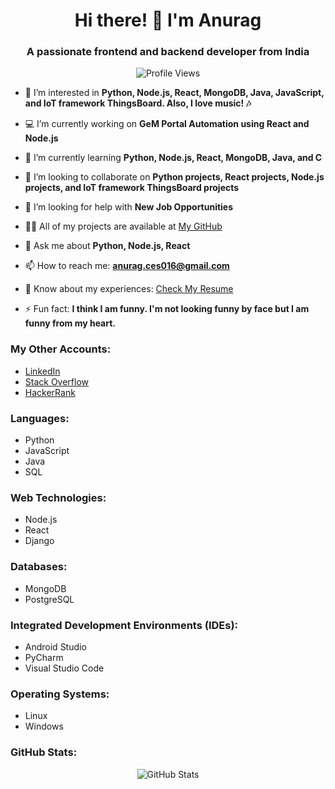 <h1 align="center">Hi there! 👋 I'm Anurag </h1>
<h3 align="center">A passionate frontend and backend developer from India </h3>

<p align="center">
  <img src="https://komarev.com/ghpvc/?username=4nur46&label=Profile%20views&color=0e75b6&style=flat" alt="Profile Views" />
</p>

- 👀 I’m interested in **Python, Node.js, React, MongoDB, Java, JavaScript, and IoT framework ThingsBoard. Also, I love music! 🎶**

- 💻 I’m currently working on **GeM Portal Automation using React and Node.js**

- 🌱 I’m currently learning **Python, Node.js, React, MongoDB, Java, and C**

- 💞️ I’m looking to collaborate on **Python projects, React projects, Node.js projects, and IoT framework ThingsBoard projects**

- 🤝 I’m looking for help with **New Job Opportunities**

- 👨‍💻 All of my projects are available at [My GitHub](https://github.com/4NUR46)

- 💬 Ask me about **Python, Node.js, React**

- 📫 How to reach me: **anurag.ces016@gmail.com**

- 📄 Know about my experiences: [Check My Resume](https://drive.google.com/file/d/1yen4mHIbDtKgE5FRfh--xwX-8WgFv15Y/view?usp=sharing)

- ⚡ Fun fact: **I think I am funny. I'm not looking funny by face but I am funny from my heart.**

<h3 align="left">My Other Accounts:</h3>

- [LinkedIn](https://linkedin.com/in/anur46)
- [Stack Overflow](https://stackoverflow.com/users/15284163)
- [HackerRank](https://www.hackerrank.com/anuragcs)

<h3 align="left">Languages:</h3>

- Python
- JavaScript
- Java
- SQL

<h3 align="left">Web Technologies:</h3>

- Node.js
- React
- Django

<h3 align="left">Databases:</h3>

- MongoDB
- PostgreSQL

<h3 align="left">Integrated Development Environments (IDEs):</h3>

- Android Studio
- PyCharm
- Visual Studio Code

<h3 align="left">Operating Systems:</h3>

- Linux
- Windows

<!--
<h3 align="left">Languages and Tools:</h3>

<h4> Python, Node.js, React, MongoDB, Java, JavaScript, PostgreSQL, IoT framework ThingsBoard, Django, SQL, Android Studio, PyCharm, VS Code, Linux, Windows </h4>

-->

<!-- GitHub Stats -->
<h3 align="left">GitHub Stats:</h3>
<p align="center">
  <img src="https://github-readme-stats.vercel.app/api?username=4NUR46&show_icons=true&count_private=true&hide=contribs&theme=radical" alt="GitHub Stats" />
</p>



<!--
- 👋 Hi, I’m @4NUR46
- 👀 I’m interested in ...
- 🌱 I’m currently learning ...
- 💞️ I’m looking to collaborate on ...
- 📫 How to reach me ...

<h1 align="center" color="Blue">Hi 👋 I'm Anurag </h1>
<h3 align="center">A passionate frontend and backend developer from India

<img class="embeddedObject" src="https://content.screencast.com/users/fg-a/folders/world-flags/media/72ef25eb-15be-46fd-b2d5-96196509b6de/indiaC.gif" width="68" height="50" border="0" alt="Clipart" /> 

</h3>

<!--
<p align="center" float="left">

<img src="https://c.tenor.com/lEWZyfwK0u0AAAAj/miku-hatsune.gif" alt="anu" />

</p>

<p align="center" float="left">

<img src="https://i.pinimg.com/originals/5a/eb/e8/5aebe8d9ab4c7591e609496f1dca0d0b.gif" width=45% alt="anu" />
<img src="https://i.pinimg.com/originals/55/d6/8e/55d68ed5419f4a6ea1d9cfe2fec06d40.gif" width=49.1% alt="anurag" />

</p>


<p align="left"> <img src="https://komarev.com/ghpvc/?username=4nur46&label=Profile%20views&color=0e75b6&style=flat" alt="4nur46" /> </p>

<!--
<p align="left"> <a href="https://github.com/ryo-ma/github-profile-trophy"><img src="https://github-profile-trophy.vercel.app/?username=4nur46" alt="4nur46" /></a> </p>
-->

<!--
<p align="left"> <a href="https://twitter.com/" target="blank"><img src="https://img.shields.io/twitter/follow/?logo=twitter&style=for-the-badge" alt="" /></a> </p>

- 👀 I’m interested in **`Python, Node.js, React, MongoDB, Java, JavaScript, IoT Framework ThingsBoard`** and **`Music`**

- 💻 I’m currently working on **`GeM Portal Automation using React and Node.js`**

- 🌱 I’m currently learning **`Python, Node.js, React, MongoDB, Java, C`**

- 💞️ I’m looking to collaborate on **_`Python projects, React Project, Node.js Project and IoT framework ThingsBoard project`_**

- 🤝 I’m looking for help with **`New Job Opportunities`**

- 👨‍💻 All of my projects are available at [My GitHub](https://github.com/4NUR46)

- 💬 Ask me about **_`Python, Node.js, React`_**

- 📫 How to reach me **anurag.ces016@gmail.com**

- 📄 Know about my experiences: [Check My Resume](https://drive.google.com/file/d/1yen4mHIbDtKgE5FRfh--xwX-8WgFv15Y/view?usp=sharing)

- ⚡ Fun fact **I think I am funny. I'm not looking funny by face but I am funny from my heart.**

<h3 align="left">My Other Accounts:</h3>

[LinkedIn](https://linkedin.com/in/anur46)  </br>
[Hacker Rank](https://www.hackerrank.com/anuragcs) </br>
[StackOverflow](https://stackoverflow.com/users/15284163)

<p align="left">

<!--
<a href="https://linkedin.com/in/anur46" target="blank"><img align="center" src="https://cdn.jsdelivr.net/npm/simple-icons@3.0.1/icons/linkedin.svg" alt="anur46" height="30" width="40" /></a>

<a href="https://stackoverflow.com/users/15284163" target="blank"><img align="center" src="https://cdn.jsdelivr.net/npm/simple-icons@3.0.1/icons/stackoverflow.svg" alt="15284163" height="30" width="40" /></a>
<a href="https://instagram.com/anu.99a" target="blank"><img align="center" src="https://cdn.jsdelivr.net/npm/simple-icons@3.0.1/icons/instagram.svg" alt="anu.99a" height="30" width="40" /></a>
<a href="https://www.hackerrank.com/anuragcs" target="blank"><img align="center" src="https://cdn.jsdelivr.net/npm/simple-icons@3.0.1/icons/hackerrank.svg" alt="anuragcs" height="30" width="40" /></a>

</p>

<h3 align="left">Languages and Tools:</h3>

<!--
<p align="left"> <a href="https://developer.android.com" target="_blank"> <img src="https://raw.githubusercontent.com/devicons/devicon/master/icons/android/android-original-wordmark.svg" alt="android" width="40" height="40"/> </a> <a href="https://www.cprogramming.com/" target="_blank"> <img src="https://raw.githubusercontent.com/devicons/devicon/master/icons/c/c-original.svg" alt="c" width="40" height="40"/> </a> <a href="https://www.w3schools.com/cpp/" target="_blank"> <img src="https://raw.githubusercontent.com/devicons/devicon/master/icons/cplusplus/cplusplus-original.svg" alt="cplusplus" width="40" height="40"/> </a> <a href="https://www.w3schools.com/css/" target="_blank"> <img src="https://raw.githubusercontent.com/devicons/devicon/master/icons/css3/css3-original-wordmark.svg" alt="css3" width="40" height="40"/> </a> <a href="https://www.djangoproject.com/" target="_blank"> <img src="https://raw.githubusercontent.com/devicons/devicon/master/icons/django/django-original.svg" alt="django" width="40" height="40"/> </a> <a href="https://www.w3.org/html/" target="_blank"> <img src="https://raw.githubusercontent.com/devicons/devicon/master/icons/html5/html5-original-wordmark.svg" alt="html5" width="40" height="40"/> </a> <a href="https://www.java.com" target="_blank"> <img src="https://raw.githubusercontent.com/devicons/devicon/master/icons/java/java-original.svg" alt="java" width="40" height="40"/> </a> <a href="https://www.mysql.com/" target="_blank"> <img src="https://raw.githubusercontent.com/devicons/devicon/master/icons/mysql/mysql-original-wordmark.svg" alt="mysql" width="40" height="40"/> </a> <a href="https://www.python.org" target="_blank"> <img src="https://raw.githubusercontent.com/devicons/devicon/master/icons/python/python-original.svg" alt="python" width="40" height="40"/> </a> <a href="https://www.selenium.dev" target="_blank"> <img src="https://raw.githubusercontent.com/detain/svg-logos/780f25886640cef088af994181646db2f6b1a3f8/svg/selenium-logo.svg" alt="selenium" width="40" height="40"/> </a> </p>


<h4> Python, Nodejs, React, MongoDB, Java, JavaScript, PostgreSQL, IoT framework ThinsBoard, Django, SQL, Android Studio, Pycharm, VS Code, Android Studio, Linux, Windows </h4>

<!--
<p><img align="left" src="https://github-readme-stats.vercel.app/api/top-langs?username=4nur46&show_icons=true&locale=en&layout=compact" alt="4nur46" /></p>

<p>&nbsp;<img align="center" src="https://github-readme-stats.vercel.app/api?username=4NUR46&show_icons=true&locale=en" alt="4nur46" /></p> -->


<!--
<p align="center"> <img src="https://media.tenor.com/images/a8ee060f96a634e680ac658b4bda9e47/tenor.gif" alt="4nur46" /> </p>

-->

<!---
4NUR46/4NUR46 is a ✨ special ✨ repository because its `README.md` (this file) appears on your GitHub profile.
You can click the Preview link to take a look at your changes.
--->
